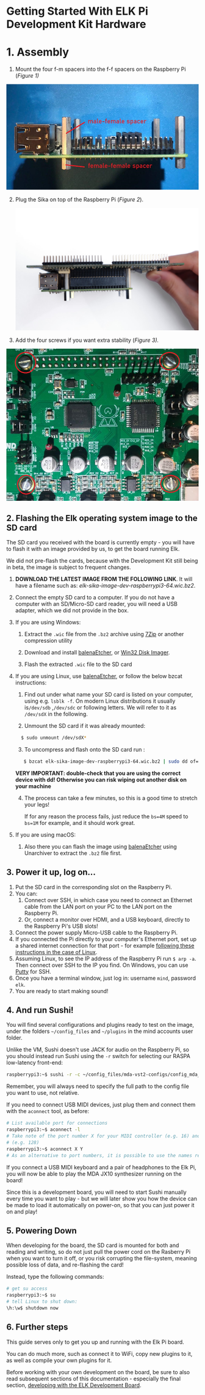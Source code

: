 # Getting Started With ELK Pi Development Kit  Hardware

# 1. Assembly

1. Mount the four f-m spacers into the f-f spacers on the Raspberry Pi (*Figure 1)*

![Figure 1](illustrations/elk_pi_assembly_step_1.png)

2. Plug the Sika on top of the Raspberry Pi (*Figure 2*).

   ![img](illustrations/elk_pi_assembly_step_2.png)

3. Add the four screws if you want extra stability (*Figure 3).*

![img](illustrations/elk_pi_assembly_step_3.png)

## 2. Flashing the Elk operating system image to the SD card

The SD card you received with the board is currently empty - you will have to flash it with an image provided by us, to get the board running Elk.

We did not pre-flash the cards, because with the Development Kit still being in beta, the image is subject to frequent changes.

1. **DOWNLOAD THE LATEST IMAGE FROM THE FOLLOWING LINK**. It will have a filename such as: *elk-sika-image-dev-raspberrypi3-64.wic.bz2*.

2. Connect the empty SD card to a computer. If you do not have a computer with an SD/Micro-SD card reader, you will need a USB adapter, which we did not provide in the box.

3. If you are using Windows:

   1. Extract the `.wic` file from the `.bz2` archive using [7Zip](https://www.7-zip.org/download.html) or another compression utility

   2. Download and install [balenaEtcher](https://www.balena.io/etcher/), or [Win32 Disk Imager](https://www.raspberrypi.org/downloads/).
   
   3. Flash the extracted `.wic` file to the SD card

4. If you are using Linux, use  [balenaEtcher](https://www.balena.io/etcher/), or follow the below bzcat instructions:

   1. Find out under what name your SD card is listed on your computer, using e.g. `lsblk -f`. On modern Linux distributions it usually is`/dev/sdb` ,`/dev/sdc` or following letters. We will refer to it as `/dev/sdX` in the following.
   
   2. Unmount the SD card if it was already mounted:
   ```bash
     $ sudo unmount /dev/sdX*
   ```
   
   3. To uncompress and flash onto the SD card run :
      
   ```bash
      $ bzcat elk-sika-image-dev-raspberrypi3-64.wic.bz2 | sudo dd of=/dev/sdX bs=4M status=progress && sync
   ```
   
   **VERY IMPORTANT: double-check that you are using the correct device with dd! Otherwise you can risk wiping out another disk on your machine**
   
   4. The process can take a few minutes, so this is a good time to stretch your legs!

      If for any reason the process fails, just reduce the `bs=4M` speed to `bs=1M` for example, and it should work great.

5. If you are using macOS:

   1. Also there you can flash the image using [balenaEtcher](https://www.balena.io/etcher/) using Unarchiver to extract the `.bz2` file first.

## 3. Power it up, log on...

1. Put the SD card in the corresponding slot on the Raspberry Pi.
2. You can:
   1. Connect over SSH, in which case you need to connect an Ethernet cable from the LAN port on your PC to the LAN port on the Raspberry Pi.
   2. Or, connect a monitor over HDMI, and a USB keyboard, directly to the Raspberry Pi's USB slots!
3. Connect the power supply Micro-USB cable to the Raspberry Pi.
4. If you connected the Pi directly to your computer's Ethernet port, set up a shared internet connection for that port - for example [following these instructions in the case of Linux](https://www.cesariogarcia.com/?p=611).
5. Assuming Linux, to see the IP address of the Raspberry Pi run `$ arp -a`. Then connect over SSH to the IP you find. On Windows, you can use [Putty](https://www.putty.org/) for SSH.
6. Once you have a terminal window, just log in: username `mind`, password `elk`.
7. You are ready to start making sound!

## 4. And run Sushi!

You will find several configurations and plugins ready to test on the image, under the folders `~/config_files` and `~/plugins` in the mind accounts user folder.

Unlike the VM, Sushi doesn't use JACK for audio on the Raspberry Pi, so you should instead run Sushi using the `-r` switch for selecting our RASPA low-latency front-end:

```bash
raspberrypi3:~$ sushi -r -c ~/config_files/mda-vst2-configs/config_mda_synth.json 
```

Remember, you will always need to specify the full path to the config file you want to use, not relative.

If you need to connect USB MIDI devices, just plug them and connect them with the `aconnect` tool, as before:

```bash
# List available port for connections
raspberrypi3:~$ aconnect -l
# Take note of the port number X for your MIDI controller (e.g. 16) and the one Y assigned to Sushi
# (e.g. 128)
raspberrypi3:~$ aconnect X Y
# As an alternative to port numbers, it is possible to use the names reported by aconnect -l
```

If you connect a USB MIDI keyboard and a pair of headphones to the Elk Pi, you will now be able to play the MDA JX10 synthesizer running on the board!

Since this is a development board, you will need to start Sushi manually every time you want to play - but we will later show you how the device can be made to load it automatically on power-on, so that you can just power it on and play!

## 5. Powering Down

When developing for the board, the SD card is mounted for both and reading and writing, so do not just pull the power cord on the Rasberry Pi when you want to turn it off, or you risk corrupting the file-system, meaning possible loss of data, and re-flashing the card!

Instead, type the following commands:

```bash
# get su access
raspberrypi3:~$ su
# tell Linux to shut down:
\h:\w$ shutdown now
```

## 6. Further steps

This guide serves only to get you up and running with the Elk Pi board.

You can do much more, such as connect it to WiFi, copy new plugins to it, as well as compile your own plugins for it. 

Before working with your own development on the board, be sure to also read subsequent sections of this documentation - especially the final section, [developing with the ELK Development Board](elk_development_board_setup.md).